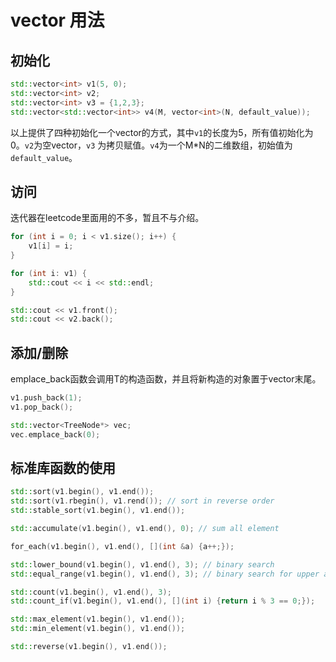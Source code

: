 # vector 用法

## 初始化
```cpp
std::vector<int> v1(5, 0);
std::vector<int> v2;
std::vector<int> v3 = {1,2,3};
std::vector<std::vector<int>> v4(M, vector<int>(N, default_value));
```
以上提供了四种初始化一个vector的方式，其中`v1`的长度为5，所有值初始化为0。`v2`为空vector，`v3` 为拷贝赋值。`v4`为一个M*N的二维数组，初始值为`default_value`。

## 访问

迭代器在leetcode里面用的不多，暂且不与介绍。

```cpp
for (int i = 0; i < v1.size(); i++) {
    v1[i] = i;
}

for (int i: v1) {
    std::cout << i << std::endl;
}

std::cout << v1.front();
std::cout << v2.back();

```

## 添加/删除
emplace_back函数会调用T的构造函数，并且将新构造的对象置于vector末尾。

```cpp
v1.push_back(1);
v1.pop_back();

std::vector<TreeNode*> vec;
vec.emplace_back(0);
```

## 标准库函数的使用

```cpp
std::sort(v1.begin(), v1.end());
std::sort(v1.rbegin(), v1.rend()); // sort in reverse order
std::stable_sort(v1.begin(), v1.end());

std::accumulate(v1.begin(), v1.end(), 0); // sum all element

for_each(v1.begin(), v1.end(), [](int &a) {a++;});

std::lower_bound(v1.begin(), v1.end(), 3); // binary search
std::equal_range(v1.begin(), v1.end(), 3); // binary search for upper and lower bound

std::count(v1.begin(), v1.end(), 3); 
std::count_if(v1.begin(), v1.end(), [](int i) {return i % 3 == 0;});

std::max_element(v1.begin(), v1.end());
std::min_element(v1.begin(), v1.end());

std::reverse(v1.begin(), v1.end());
```

